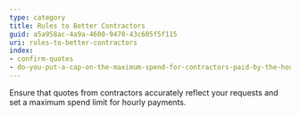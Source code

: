 ```yaml
---
type: category
title: Rules to Better Contractors
guid: a5a958ac-4a9a-4600-9470-43c605f5f115
uri: rules-to-better-contractors
index:
- confirm-quotes
- do-you-put-a-cap-on-the-maximum-spend-for-contractors-paid-by-the-hour
---
```


Ensure that quotes from contractors accurately reflect your requests and set a maximum spend limit for hourly payments.
